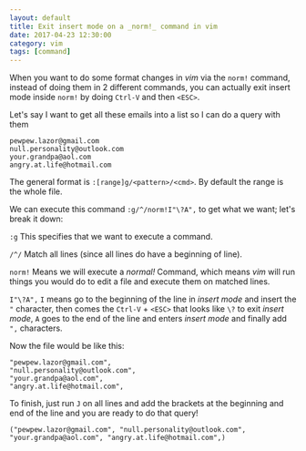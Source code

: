 ```yaml
---
layout: default
title: Exit insert mode on a _norm!_ command in vim
date: 2017-04-23 12:30:00
category: vim
tags: [command]
---
```

When you want to do some format changes in _vim_ via the `norm!` command, instead of doing them in 2 different commands, you can actually exit insert mode inside `norm!` by doing `Ctrl-V` and then `<ESC>`.

Let's say I want to get all these emails into a list so I can do a query with them
```
pewpew.lazor@gmail.com
null.personality@outlook.com
your.grandpa@aol.com
angry.at.life@hotmail.com
```

The general format is `:[range]g/<pattern>/<cmd>`. By default the range is the whole file.

We can execute this command `:g/^/norm!I"\?A",` to get what we want; let's break it down:

`:g` This specifies that we want to execute a command.

`/^/` Match all lines (since all lines do have a beginning of line).

`norm!` Means we will execute a _normal!_ Command, which means _vim_ will run things you would do to edit a file and execute them on matched lines.

`I"\?A",` `I` means go to the beginning of the line in _insert mode_ and insert the `"` character, then comes the `Ctrl-V` + `<ESC>` that looks like `\?` to exit _insert
mode_, `A` goes to the end of the line and enters _insert mode_ and finally add `",` characters.

Now the file would be like this:

```
"pewpew.lazor@gmail.com",
"null.personality@outlook.com",
"your.grandpa@aol.com",
"angry.at.life@hotmail.com",
```

To finish, just run `J` on all lines and add the brackets at the
beginning and end of the line and you are ready to do that query!

```
("pewpew.lazor@gmail.com", "null.personality@outlook.com", "your.grandpa@aol.com", "angry.at.life@hotmail.com",)
```
